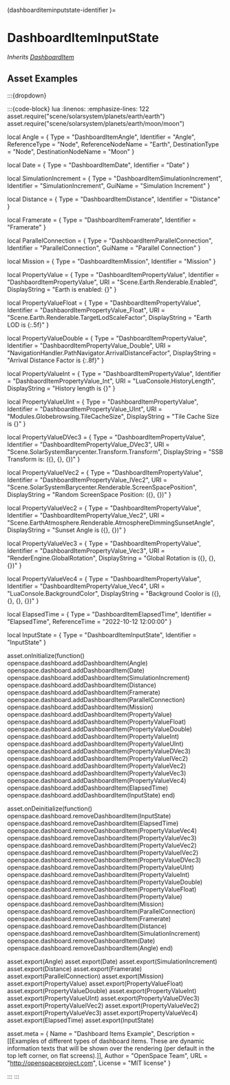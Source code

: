 



(dashboarditeminputstate-identifier )=
# DashboardItemInputState

_Inherits [DashboardItem](#DashboardItem)_











## Asset Examples


:::{dropdown} 

:::{code-block} lua
:linenos:
:emphasize-lines: 122
asset.require("scene/solarsystem/planets/earth/earth")
asset.require("scene/solarsystem/planets/earth/moon/moon")

local Angle = {
  Type = "DashboardItemAngle",
  Identifier = "Angle",
  ReferenceType = "Node",
  ReferenceNodeName = "Earth",
  DestinationType = "Node",
  DestinationNodeName = "Moon"
}

local Date = {
  Type = "DashboardItemDate",
  Identifier = "Date"
}

local SimulationIncrement = {
  Type = "DashboardItemSimulationIncrement",
  Identifier = "SimulationIncrement",
  GuiName = "Simulation Increment"
}

local Distance = {
  Type = "DashboardItemDistance",
  Identifier = "Distance"
}

local Framerate = {
  Type = "DashboardItemFramerate",
  Identifier = "Framerate"
}

local ParallelConnection = {
  Type = "DashboardItemParallelConnection",
  Identifier = "ParallelConnection",
  GuiName = "Parallel Connection"
}

local Mission = {
  Type = "DashboardItemMission",
  Identifier = "Mission"
}

local PropertyValue = {
  Type = "DashboardItemPropertyValue",
  Identifier = "DashbaordItemPropertyValue",
  URI = "Scene.Earth.Renderable.Enabled",
  DisplayString = "Earth is enabled: {}"
}

local PropertyValueFloat = {
  Type = "DashboardItemPropertyValue",
  Identifier = "DashbaordItemPropertyValue_Float",
  URI = "Scene.Earth.Renderable.TargetLodScaleFactor",
  DisplayString = "Earth LOD is {:.5f}"
}

local PropertyValueDouble = {
  Type = "DashboardItemPropertyValue",
  Identifier = "DashbaordItemPropertyValue_Double",
  URI = "NavigationHandler.PathNavigator.ArrivalDistanceFactor",
  DisplayString = "Arrival Distance Factor is {:.8f}"
}

local PropertyValueInt = {
  Type = "DashboardItemPropertyValue",
  Identifier = "DashbaordItemPropertyValue_Int",
  URI = "LuaConsole.HistoryLength",
  DisplayString = "History length is {}"
}

local PropertyValueUInt = {
  Type = "DashboardItemPropertyValue",
  Identifier = "DashboardItemPropertyValue_UInt",
  URI = "Modules.Globebrowsing.TileCacheSize",
  DisplayString = "Tile Cache Size is {}"
}

local PropertyValueDVec3 = {
  Type = "DashboardItemPropertyValue",
  Identifier = "DashboardItemPropertyValue_DVec3",
  URI = "Scene.SolarSystemBarycenter.Transform.Transform",
  DisplayString = "SSB Transform is: ({}, {}, {})"
}

local PropertyValueIVec2 = {
  Type = "DashboardItemPropertyValue",
  Identifier = "DashboardItemPropertyValue_IVec2",
  URI = "Scene.SolarSystemBarycenter.Renderable.ScreenSpacePosition",
  DisplayString = "Random ScreenSpace Position: ({}, {})"
}

local PropertyValueVec2 = {
  Type = "DashboardItemPropertyValue",
  Identifier = "DashboardItemPropertyValue_Vec2",
  URI = "Scene.EarthAtmosphere.Renderable.AtmosphereDimmingSunsetAngle",
  DisplayString = "Sunset Angle is ({}, {})"
}

local PropertyValueVec3 = {
  Type = "DashboardItemPropertyValue",
  Identifier = "DashboardItemPropertyValue_Vec3",
  URI = "RenderEngine.GlobalRotation",
  DisplayString = "Global Rotation is ({}, {}, {})"
}

local PropertyValueVec4 = {
  Type = "DashboardItemPropertyValue",
  Identifier = "DashboardItemPropertyValue_Vec4",
  URI = "LuaConsole.BackgroundColor",
  DisplayString = "Background Coolor is ({}, {}, {}, {})"
}

local ElapsedTime = {
  Type = "DashboardItemElapsedTime",
  Identifier = "ElapsedTime",
  ReferenceTime = "2022-10-12 12:00:00"
}

local InputState = {
  Type = "DashboardItemInputState",
  Identifier = "InputState"
}


asset.onInitialize(function()
  openspace.dashboard.addDashboardItem(Angle)
  openspace.dashboard.addDashboardItem(Date)
  openspace.dashboard.addDashboardItem(SimulationIncrement)
  openspace.dashboard.addDashboardItem(Distance)
  openspace.dashboard.addDashboardItem(Framerate)
  openspace.dashboard.addDashboardItem(ParallelConnection)
  openspace.dashboard.addDashboardItem(Mission)
  openspace.dashboard.addDashboardItem(PropertyValue)
  openspace.dashboard.addDashboardItem(PropertyValueFloat)
  openspace.dashboard.addDashboardItem(PropertyValueDouble)
  openspace.dashboard.addDashboardItem(PropertyValueInt)
  openspace.dashboard.addDashboardItem(PropertyValueUInt)
  openspace.dashboard.addDashboardItem(PropertyValueDVec3)
  openspace.dashboard.addDashboardItem(PropertyValueIVec2)
  openspace.dashboard.addDashboardItem(PropertyValueVec2)
  openspace.dashboard.addDashboardItem(PropertyValueVec3)
  openspace.dashboard.addDashboardItem(PropertyValueVec4)
  openspace.dashboard.addDashboardItem(ElapsedTime)
  openspace.dashboard.addDashboardItem(InputState)
end)

asset.onDeinitialize(function()
  openspace.dashboard.removeDashboardItem(InputState)
  openspace.dashboard.removeDashboardItem(ElapsedTime)
  openspace.dashboard.removeDashboardItem(PropertyValueVec4)
  openspace.dashboard.removeDashboardItem(PropertyValueVec3)
  openspace.dashboard.removeDashboardItem(PropertyValueVec2)
  openspace.dashboard.removeDashboardItem(PropertyValueIVec2)
  openspace.dashboard.removeDashboardItem(PropertyValueDVec3)
  openspace.dashboard.removeDashboardItem(PropertyValueUInt)
  openspace.dashboard.removeDashboardItem(PropertyValueInt)
  openspace.dashboard.removeDashboardItem(PropertyValueDouble)
  openspace.dashboard.removeDashboardItem(PropertyValueFloat)
  openspace.dashboard.removeDashboardItem(PropertyValue)
  openspace.dashboard.removeDashboardItem(Mission)
  openspace.dashboard.removeDashboardItem(ParallelConnection)
  openspace.dashboard.removeDashboardItem(Framerate)
  openspace.dashboard.removeDashboardItem(Distance)
  openspace.dashboard.removeDashboardItem(SimulationIncrement)
  openspace.dashboard.removeDashboardItem(Date)
  openspace.dashboard.removeDashboardItem(Angle)
end)

asset.export(Angle)
asset.export(Date)
asset.export(SimulationIncrement)
asset.export(Distance)
asset.export(Framerate)
asset.export(ParallelConnection)
asset.export(Mission)
asset.export(PropertyValue)
asset.export(PropertyValueFloat)
asset.export(PropertyValueDouble)
asset.export(PropertyValueInt)
asset.export(PropertyValueUInt)
asset.export(PropertyValueDVec3)
asset.export(PropertyValueIVec2)
asset.export(PropertyValueVec2)
asset.export(PropertyValueVec3)
asset.export(PropertyValueVec4)
asset.export(ElapsedTime)
asset.export(InputState)



asset.meta = {
  Name = "Dashboard Items Example",
  Description = [[Examples of different types of dashboard items. These are dynamic
    information texts that will be shown over the rendering (per default in the top
    left corner, on flat screens).]],
  Author = "OpenSpace Team",
  URL = "http://openspaceproject.com",
  License = "MIT license"
}

:::
:::


